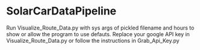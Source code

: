 # SolarCarDataPipeline

Run Visualize_Route_Data.py with sys args of pickled filename and hours to show or allow the program to use defauts.
Replace your google API key in Visualize_Route_Data.py or follow the instructions in Grab_Api_Key.py
